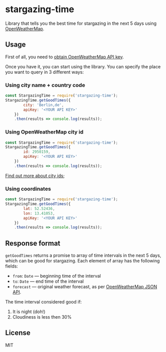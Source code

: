 # stargazing-time

Library that tells you the best time for stargazing in the next 5 days using
[OpenWeatherMap](http://openweathermap.org).

## Usage

First of all, you need to [obtain OpenWeatherMap API
key](http://home.openweathermap.org/users/sign_up).

Once you have it, you can start using the library. You can specify the place you
want to query in 3 different ways:

### Using city name + country code

```js
const StargazingTime = require('stargazing-time');
StargazingTime.getGoodTimes({
        city: 'Berlin,de',
        apiKey: '<YOUR API KEY>'
    })
    .then(results => console.log(results));
```

### Using OpenWeatherMap city id

```js
const StargazingTime = require('stargazing-time');
StargazingTime.getGoodTimes({
        id: 2950159,
        apiKey: '<YOUR API KEY>'
    })
    .then(results => console.log(results));
```

[Find out more about city ids](http://openweathermap.org/forecast5#cityid5);


### Using coordinates

```js
const StargazingTime = require('stargazing-time');
StargazingTime.getGoodTimes({
        lat: 52.52436,
        lon: 13.41053,
        apiKey: '<YOUR API KEY>'
    })
    .then(results => console.log(results));
```

## Response format

`getGoodTimes` returns a promise to array of time intervals in the next 5 days,
which can be good for stargazing. Each element of array has the following
fields:

- `from`: `Date` — beginning time of the interval
- `to`: `Date` — end time of the interval
- `forecast` — original weather forecast, as per [OpenWeatherMap JSON API](http://openweathermap.org/forecast5#JSON).

The time interval considered good if:

1. It is night (doh!) 
2. Cloudiness is less then 30%

## License

MIT
